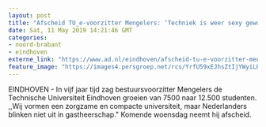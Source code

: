 ```yaml
---
layout: post
title: "Afscheid TU_e-voorzitter Mengelers: ‘Techniek is weer sexy geworden'"
date: Sat, 11 May 2019 14:21:46 GMT
categories: 
- noord-brabant 
- eindhoven 
externe_link: "https://www.ad.nl/eindhoven/afscheid-tu-e-voorzitter-mengelers-techniek-is-weer-sexy-geworden~a7b7c280/"
feature_image: "https://images4.persgroep.net/rcs/YrfU59xEJhsZtIjYWyiLHRDQBF0/diocontent/147310767/_fitwidth/400/?appId=21791a8992982cd8da851550a453bd7f&quality=0.7"
---
```


EINDHOVEN - In vijf jaar tijd zag bestuursvoorzitter Mengelers de Technische Universiteit Eindhoven groeien van 7500 naar 12.500 studenten. ,,Wij vormen een zorgzame en compacte universiteit, maar Nederlanders blinken niet uit in gastheerschap." Komende woensdag neemt hij afscheid.
